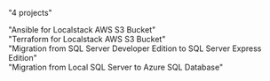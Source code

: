 "4 projects" 

"Ansible for Localstack AWS S3 Bucket"  
"Terraform for Localstack AWS S3 Bucket"  
"Migration from SQL Server Developer Edition to SQL Server Express Edition"  
"Migration from Local SQL Server to Azure SQL Database"  
